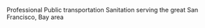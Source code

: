 Professional Public transportation Sanitation
 serving the great San Francisco, Bay area 

<!---
MarcelMonde/MarcelMonde is a ✨ special ✨ repository because its `README.md` (this file) appears on your GitHub profile.
You can click the Preview link to take a look at your changes.
--->
